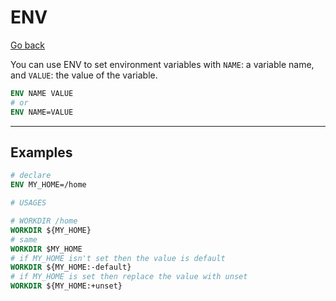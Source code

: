 # ENV

[Go back](..#most-used-instructions)

You can use ENV to set environment variables with `NAME`: a variable name, and `VALUE`: the value of the variable.

```dockerfile
ENV NAME VALUE
# or
ENV NAME=VALUE
```

<hr class="sl">

## Examples

```dockerfile
# declare
ENV MY_HOME=/home

# USAGES

# WORKDIR /home
WORKDIR ${MY_HOME}
# same
WORKDIR $MY_HOME
# if MY_HOME isn't set then the value is default
WORKDIR ${MY_HOME:-default}
# if MY_HOME is set then replace the value with unset
WORKDIR ${MY_HOME:+unset}
```